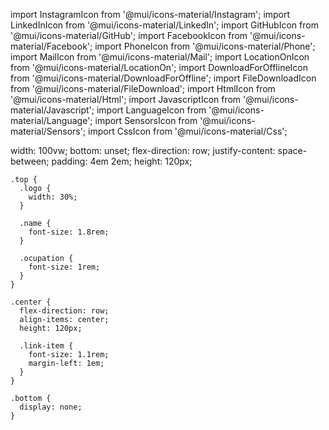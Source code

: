import InstagramIcon from '@mui/icons-material/Instagram';
import LinkedInIcon from '@mui/icons-material/LinkedIn';
import GitHubIcon from '@mui/icons-material/GitHub';
import FacebookIcon from '@mui/icons-material/Facebook';
import PhoneIcon from '@mui/icons-material/Phone';
import MailIcon from '@mui/icons-material/Mail';
import LocationOnIcon from '@mui/icons-material/LocationOn';
import DownloadForOfflineIcon from '@mui/icons-material/DownloadForOffline';
import FileDownloadIcon from '@mui/icons-material/FileDownload';
import HtmlIcon from '@mui/icons-material/Html';
import JavascriptIcon from '@mui/icons-material/Javascript';
import LanguageIcon from '@mui/icons-material/Language';
import SensorsIcon from '@mui/icons-material/Sensors';
import CssIcon from '@mui/icons-material/Css';

width: 100vw;
bottom: unset;
flex-direction: row;
justify-content: space-between;
padding: 4em 2em;
height: 120px;

    .top {
      .logo {
        width: 30%;
      }

      .name {
        font-size: 1.8rem;
      }

      .ocupation {
        font-size: 1rem;
      }
    }

    .center {
      flex-direction: row;
      align-items: center;
      height: 120px;

      .link-item {
        font-size: 1.1rem;
        margin-left: 1em;
      }
    }

    .bottom {
      display: none;
    }

